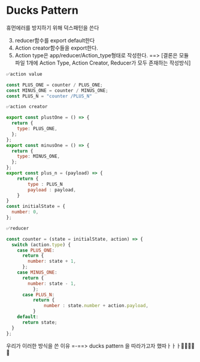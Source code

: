 # Ducks Pattern
휴먼에러를 방지하기 위해 덕스패턴을 쓴다

3. reducer함수를 export default한다
4. Action creator함수들을 export한다.
5. Action type은 app/reducer/Action_type형태로 작성한다.
==> [결론은 모듈 파일 1개에 Action Type, Action Creator, Reducer가 모두 존재하는 작성방식]
```js
✅action value

const PLUS_ONE = counter / PLUS_ONE;
const MINUS_ONE = counter / MINUS_ONE;
const PLUS_N = "counter /PLUS_N"
```

```js
✅action creator

export const plustOne = () => {
  return {
    type: PLUS_ONE,
  };
};
export const minusOne = () => {
  return {
    type: MINUS_ONE,
  };
}; 
export const plus_n = (payload) => {
    return {
        type : PLUS_N
        payload : payload,
    }
}
const initialState = {
  number: 0,
};
```

```js
✅reducer

const counter = (state = initialState, action) => {
  switch (action.type) {
    case PLUS_ONE:
      return {
        number: state + 1,
      };
    case MINUS_ONE:
      return {
        number: state - 1,
          };
      case PLUS_N:
          return {
              number : state.number + action.payload,
          }
    default:
      return state;
  }
};
```

우리가 이러한 방식을 쓴 이유 =-==> ducks pattern 을 따라가고자 했따ㅏㅏㅏ🤤🤤🤤🤤🤤